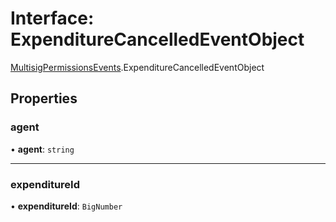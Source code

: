 # Interface: ExpenditureCancelledEventObject

[MultisigPermissionsEvents](../modules/MultisigPermissionsEvents.md).ExpenditureCancelledEventObject

## Properties

### agent

• **agent**: `string`

___

### expenditureId

• **expenditureId**: `BigNumber`
